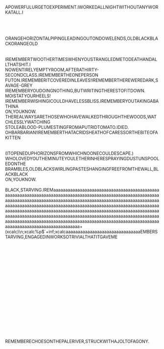 APOWERFULURGETOEXPERIMENT.IWORKEDALLNIGHTWITHOUTANYWORKATALL.I<br>
<BR><BR><br>
<br>
ORANGEHORIZONTALPIPINGLEADINGOUTONDOWELENDS,OLDBLACKBLACKORANGEOLD<br>
<br>
<br>
IREMEMBERTWOOTHERTIMESWHENYOUSTRANGLEDMETODEATHANDALLTHATSHIT.I<br>
NOWENTIRELYEMPTYROOM,AFTERATHIRTY-SECONDCLASS.IREMEMBERTHEONEPERSON<br>
FUTON.IREMEMBERITCOVEREDINLEAVES!IREMEMBERTHEREWEREDARK,SAVAGE-GREY<br>
IREMEMBERYOUDOINGNOTHING,BUTWRITINGTHERESTOFITDOWN.<br>
MOISTATYOURHEELS!<br>
IREMEMBERWISHINGICOULDHAVELESSBLISS.IREMEMBERYOUTAKINGABATHINA<br>
ON,YOUKNOW.<br>
THEREALWAYSARETHOSEWHOHAVEWALKEDTHROUGHTHEWOODS,WATCHLESSLYWATCHING<br>
STOLEABLOOD-PLUMESTINGFROMAPUTRIDTOMATO.IDIED.<br>
OHBARBARIAN!IREMEMBERTHATACRIDSHEATHOFCARESSORTHEBITEOFAKITTEN<br>
<br>
<br>
(ITOPENEDUPHORIZONSFROMWHICHNOONECOULDESCAPE.)<br>
WHOLOVEDYOUTHEMINUTEYOULETHERINHERESPRAYINGDUSTUNSPOOLEDONTHE<br>
BRAMBLES,OLDBLACKSWIRLINGPASTESHANGINGFREEFROMTHEWALL,BLACKBLACK<br>
ON,YOUKNOW.<br>
<br>
BLACK,STARVING.IREMaaaaaaaaaaaaaaaaaaaaaaaaaaaaaaaaaaaaaaaaaaaaaaaaaaaaaaaaaaaaaaaaaaaaaaaaaaaaaaaaaaaaaaaaaaaaaaaaaaaaaaaaaaaaaaaaaaaaaaaaaaaaaaaaaaaaaaaaaaaaaaaaaaaaaaaaaaaaaaaaaaaaaaaaaaaaaaaaaaaaaaaaaaaaaaaaaaaaaaaaaaaaaaaaaaaaaaaaaaaaaaaaaaaaaaaaaaaaaaaaaaaaaaaaaaaaaaaaaaaaaaaaaaaaaaaaaaaaaaaaaaaaaaaaaaaaaaaaaaaaaaaaaaaaaaaaaaaaaaaaaaaaaaaaaaaaaaaaaaaaaaaaaaaaaaaaaaaaaaaaaaaaaaaaaaaaaaaaaaaaaaaaaaaaaaaaaaaaaaaaaaaaaaaaaaaaaaaaaaaaaaaaaaaaaaaaaaaaaaaaaaaaaaaaaaaaaaaaaaa$+$(xcalc)\n;xcalc%p$`+inf;xcalcaaaaaaaaaaaaaaaaaaaaaaaaaaaaaaaEMBERSTARVING,ENGAGEDINWORKSOTRIVIALTHATITGAVEME<br>
<BR><BR><BR><BR><BR><BR><BR><br>
<BR><BR><BR><BR><BR><BR><BR><BR><BR><BR><br>
REMEMBERECHOESONTHEPALERIVER,STRUCKWITHAJOLTOFAGONY.<br>
<br>
